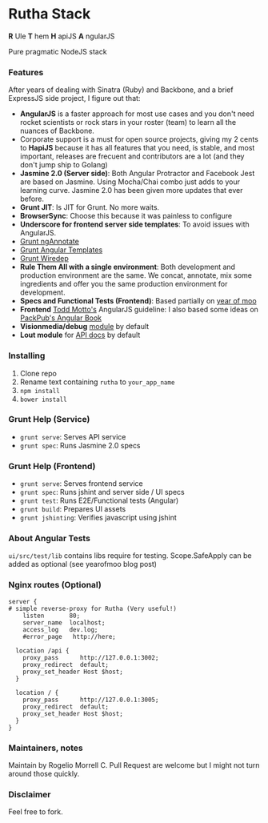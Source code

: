 # Rutha Stack #
**R** Ule 
**T** hem 
**H** apiJS 
**A** ngularJS

Pure pragmatic NodeJS stack

### Features ###

After years of dealing with Sinatra (Ruby) and Backbone, and a brief ExpressJS side project, I figure out that:

* **AngularJS** is a faster approach for most use cases and you don't need rocket scientists or rock stars in your roster (team) to learn all the nuances of Backbone.
* Corporate support is a must for open source projects, giving my 2 cents to **HapiJS** because it has all features that you need, is stable, and most important, releases are frecuent and contributors are a lot (and they don't jump ship to Golang)
* **Jasmine 2.0 (Server side)**: Both Angular Protractor and Facebook Jest are based on Jasmine. Using Mocha/Chai combo just adds to your learning curve. Jasmine 2.0 has been given more updates that ever before.
* **Grunt JIT**: Is JIT for Grunt. No more waits.
* **BrowserSync**: Choose this because it was painless to configure
* **Underscore for frontend server side templates**: To avoid issues with AngularJS.
* [Grunt ngAnnotate](https://github.com/mzgol/grunt-ng-annotate)
* [Grunt Angular Templates](https://github.com/ericclemmons/grunt-angular-templates)
* [Grunt  Wiredep](https://github.com/stephenplusplus/grunt-wiredep)
* **Rule Them All with a single environment**: Both development and production environment are the same. We concat, annotate, mix some ingredients and offer you the same production environment for development.
* **Specs and Functional Tests (Frontend)**: Based partially on [year of moo](http://www.yearofmoo.com/2013/01/full-spectrum-testing-with-angularjs-and-karma.html) 
* **Frontend** [Todd Motto's](http://toddmotto.com/opinionated-angular-js-styleguide-for-teams/) AngularJS guideline: I also based some ideas on [PackPub's Angular Book](http://www.packtpub.com/angularjs-web-application-development/book?tag=dp/masteringwebwithangularjs-abr1/0913)
* **Visionmedia/debug** [module](https://github.com/visionmedia/debug) by default
* **Lout module** for [API docs](https://github.com/spumko/lout) by default

### Installing ###
1. Clone repo
2. Rename text containing `rutha` to `your_app_name`
3. `npm install`
4. `bower install`

### Grunt Help (Service) ###

* `grunt serve`: Serves API service
* `grunt spec`: Runs Jasmine 2.0 specs


### Grunt Help (Frontend) ###

* `grunt serve`: Serves frontend service
* `grunt spec`: Runs jshint and server side / UI specs
* `grunt test`: Runs E2E/Functional tests (Angular)
* `grunt build`: Prepares UI assets
* `grunt jshinting`: Verifies javascript using jshint

###  About Angular Tests
`ui/src/test/lib` contains libs require for testing. Scope.SafeApply can be added as optional (see yearofmoo blog post)

### Nginx routes (Optional) ###

```
server { 
# simple reverse-proxy for Rutha (Very useful!)
    listen       80;
    server_name  localhost;
    access_log   dev.log;
    #error_page   http://here;

  location /api {
    proxy_pass      http://127.0.0.1:3002;
    proxy_redirect  default;
    proxy_set_header Host $host;
  }

  location / {
    proxy_pass      http://127.0.0.1:3005;
    proxy_redirect  default;
    proxy_set_header Host $host;
  }
}

```

### Maintainers, notes ###
Maintain by Rogelio Morrell C. 
Pull Request are welcome but I might not turn around those quickly. 

### Disclaimer ###
Feel free to fork.

